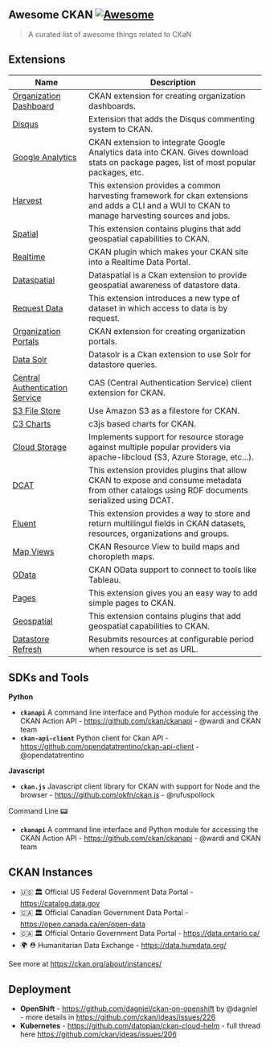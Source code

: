 ## Awesome CKAN [![Awesome](https://cdn.rawgit.com/sindresorhus/awesome/d7305f38d29fed78fa85652e3a63e154dd8e8829/media/badge.svg)](https://github.com/sindresorhus/awesome)

> A curated list of awesome things related to CKaN

## Extensions

| Name | Description |
|---|---|
| [Organization Dashboard](https://github.com/ViderumGlobal/ckanext-orgdashboards) | CKAN extension for creating organization dashboards.
| [Disqus](https://github.com/ckan/ckanext-disqus) | Extension that adds the Disqus commenting system to CKAN.
| [Google Analytics](https://github.com/ckan/ckanext-googleanalytics) | CKAN extension to integrate Google Analytics data into CKAN. Gives download stats on package pages, list of most popular packages, etc.
| [Harvest](https://github.com/ckan/ckanext-harvest) | This extension provides a common harvesting framework for ckan extensions and adds a CLI and a WUI to CKAN to manage harvesting sources and jobs.
| [Spatial](https://github.com/ckan/ckanext-spatial) | This extension contains plugins that add geospatial capabilities to CKAN.
| [Realtime](https://github.com/alexandrainst/ckanext-realtime) | CKAN plugin which makes your CKAN site into a Realtime Data Portal.
| [Dataspatial](https://github.com/NaturalHistoryMuseum/ckanext-dataspatial) | Dataspatial is a Ckan extension to provide geospatial awareness of datastore data.
| [Request Data](https://github.com/ViderumGlobal/ckanext-requestdata) | This extension introduces a new type of dataset in which access to data is by request.
| [Organization Portals](https://github.com/ViderumGlobal/ckanext-orgportals) | CKAN extension for creating organization portals.
| [Data Solr](https://github.com/NaturalHistoryMuseum/ckanext-datasolr) | Datasolr is a Ckan extension to use Solr for datastore queries.
| [Central Authentication Service](https://github.com/keitaroinc/ckanext-cas) | CAS (Central Authentication Service) client extension for CKAN.
| [S3 File Store](https://github.com/keitaroinc/ckanext-s3filestore) | Use Amazon S3 as a filestore for CKAN.
| [C3 Charts](https://github.com/ViderumGlobal/ckanext-c3charts) | c3js based charts for CKAN.
| [Cloud Storage](https://github.com/TkTech/ckanext-cloudstorage) | Implements support for resource storage against multiple popular providers via apache-libcloud (S3, Azure Storage, etc...).
| [DCAT](https://github.com/ckan/ckanext-dcat) | This extension provides plugins that allow CKAN to expose and consume metadata from other catalogs using RDF documents serialized using DCAT.
| [Fluent](https://github.com/ckan/ckanext-fluent) | This extension provides a way to store and return multilingul fields in CKAN datasets, resources, organizations and groups.
| [Map Views](https://github.com/ckan/ckanext-mapviews) | CKAN Resource View to build maps and choropleth maps.
| [OData](https://github.com/jqnatividad/ckanext-odata) | CKAN OData support to connect to tools like Tableau.
| [Pages](https://github.com/ckan/ckanext-pages) | This extension gives you an easy way to add simple pages to CKAN.
| [Geospatial](https://github.com/ckan/ckanext-spatial) | This extension contains plugins that add geospatial capabilities to CKAN.
| [Datastore Refresh](https://github.com/salsadigitalauorg/ckanext-datastore-refresh) | Resubmits resources at configurable period when resource is set as URL.

## SDKs and Tools

**Python**

* **`ckanapi`** A command line interface and Python module for accessing the CKAN Action API - https://github.com/ckan/ckanapi - @wardi and CKAN team
* **`ckan-api-client`** Python client for Ckan API - https://github.com/opendatatrentino/ckan-api-client - @opendatatrentino

**Javascript**

* **`ckan.js`** Javascript client library for CKAN with support for Node and the browser - https://github.com/okfn/ckan.js - @rufuspollock 

Command Line 📟 

* **`ckanapi`** A command line interface and Python module for accessing the CKAN Action API - https://github.com/ckan/ckanapi - @wardi and CKAN team

## CKAN Instances

* 🇺🇸 🏛️ Official US Federal Government Data Portal - https://catalog.data.gov 
* 🇨🇦 🏛️ Official Canadian Government Data Portal - https://open.canada.ca/en/open-data
* 🇨🇦 🏛️ Official Ontario Government Data Portal - https://data.ontario.ca/
* 🌍 ⛑️ Humanitarian Data Exchange - https://data.humdata.org/

See more at https://ckan.org/about/instances/

## Deployment

* **OpenShift** - https://github.com/dagniel/ckan-on-openshift by @dagniel - more details in https://github.com/ckan/ideas/issues/226
* **Kubernetes** - https://github.com/datopian/ckan-cloud-helm - full thread here https://github.com/ckan/ideas/issues/206
